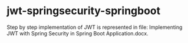 # jwt-springsecurity-springboot
Step by step implementation of JWT is represented in file: Implementing JWT with Spring Security in Spring Boot Application.docx.
